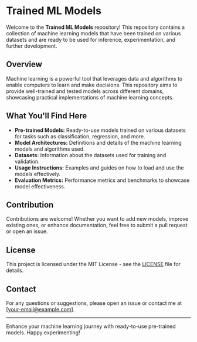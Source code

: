 # Trained ML Models

Welcome to the **Trained ML Models** repository! This repository contains a collection of machine learning models that have been trained on various datasets and are ready to be used for inference, experimentation, and further development.

## Overview

Machine learning is a powerful tool that leverages data and algorithms to enable computers to learn and make decisions. This repository aims to provide well-trained and tested models across different domains, showcasing practical implementations of machine learning concepts.

## What You'll Find Here

- **Pre-trained Models:** Ready-to-use models trained on various datasets for tasks such as classification, regression, and more.
- **Model Architectures:** Definitions and details of the machine learning models and algorithms used.
- **Datasets:** Information about the datasets used for training and validation.
- **Usage Instructions:** Examples and guides on how to load and use the models effectively.
- **Evaluation Metrics:** Performance metrics and benchmarks to showcase model effectiveness.

## Contribution

Contributions are welcome! Whether you want to add new models, improve existing ones, or enhance documentation, feel free to submit a pull request or open an issue.

## License

This project is licensed under the MIT License - see the [LICENSE](LICENSE) file for details.

## Contact

For any questions or suggestions, please open an issue or contact me at [your-email@example.com].

---

Enhance your machine learning journey with ready-to-use pre-trained models. Happy experimenting!
